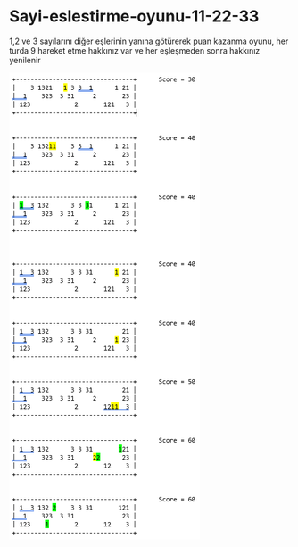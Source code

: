 # Sayi-eslestirme-oyunu-11-22-33
1,2 ve 3 sayılarını diğer eşlerinin yanına götürerek puan kazanma oyunu, her turda 9 hareket etme hakkınız var ve her eşleşmeden sonra hakkınız yenilenir

![banner resmi](https://github.com/emrepiristinee/Sayi-eslestirme-oyunu-11-22-33/blob/main/11_22_33_Final/11_22_33_Final/banner.png)
